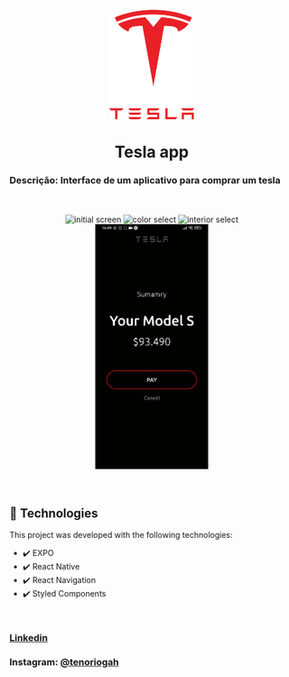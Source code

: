 <h1 align="center"> 
  <br> 
  <img src="./.github/logo.png" alt="Tesla Logo" width="150">
  <br>
  <br>
  Tesla app
  <br>
</h1>

### Descrição: Interface de um aplicativo para comprar um tesla

<div align="center">
<br>
<br>
<img src="./.github/initial.gif" alt="initial screen" width="200">
<img src="./.github/colorSelect.gif" alt="color select" width="200">
<img src="./.github/interiorSelect.gif" alt="interior select" width="200">
<img src="./.github/pay.gif" alt="drawer" width="200">
<br>
<br>
<br>
</div>

## 🚀 Technologies

This project was developed with the following technologies:

- ✔️ EXPO
- ✔️ React Native
- ✔️ React Navigation
- ✔️ Styled Components

<br>

### [Linkedin](https://www.linkedin.com/in/gabriel-ten%C3%B3rio-bbb7561ab/)
### Instagram: [@tenoriogah](https://www.instagram.com/tenoriogah)
